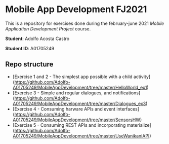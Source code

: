 # Mobile App Development FJ2021

This is a repository for exercises done during the february-june 2021 *Mobile Application Development Project* course.

**Student**: Adolfo Acosta Castro

**Student ID**: A01705249 

## Repo structure

- [Exercise 1 and 2 -  The simplest app possible with a child activity] (https://github.com/Adolfo-A01705249/MobileAppDevelopment/tree/master/HelloWorld_ex1)
- [Exercise 3 - Simple and regular dialogues, and notifications] (https://github.com/Adolfo-A01705249/MobileAppDevelopment/tree/master/Dialogues_ex3)
- [Exercise 4 - Consuming harware APIs and event interfaces] (https://github.com/Adolfo-A01705249/MobileAppDevelopment/tree/master/SensorsHW)
- [Exercise 5 - Consuming REST APIs and incorporating materialize] (https://github.com/Adolfo-A01705249/MobileAppDevelopment/tree/master/UseWanikaniAPI)


